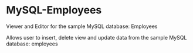 # MySQL-Employees
Viewer and Editor for the sample MySQL database: Employees

Allows user to insert, delete view and update data from the sample MySQL database: employees
